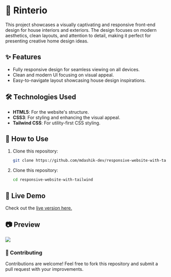 # 🏡 Rinterio

This project showcases a visually captivating and responsive front-end design for house interiors and exteriors. The design focuses on modern aesthetics, clean layouts, and attention to detail, making it perfect for presenting creative home design ideas.  

## ✨ Features
- Fully responsive design for seamless viewing on all devices.  
- Clean and modern UI focusing on visual appeal.  
- Easy-to-navigate layout showcasing house design inspirations.  

## 🛠️ Technologies Used
- **HTML5**: For the website's structure.  
- **CSS3**: For styling and enhancing the visual appeal.  
- **Tailwind CSS**: For utility-first CSS styling.  

## 🚀 How to Use
1. Clone this repository:  
   ```bash
   git clone https://github.com/mdashik-dev/responsive-website-with-tailwind.git
1. Clone this repository:  
   ```bash
   cd responsive-website-with-tailwind

## 🌟 Live Demo
Check out the [live version here.](https://mdashik-dev.github.io/responsive-website-with-tailwind/)

## 📷 Preview
![](https://raw.githubusercontent.com/mdashik-dev/responsive-website-with-tailwind/refs/heads/main/Hero.png)

### 🤝 Contributing
Contributions are welcome! Feel free to fork this repository and submit a pull request with your improvements.
